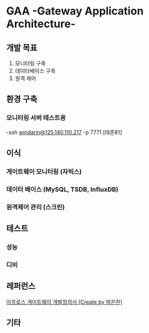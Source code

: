 # GAA -Gateway Application Architecture-

## 개발 목표
 1. 모니터링 구축
 2. 데이터베이스 구축
 3. 원격 제어
 
## 환경 구축
### 모니터링 서버 테스트용
  -ssh windarin@125.140.110.217 -p 7771 [태준81]

## 이식
### 게이트웨이 모니터링 (자빅스)

### 데이터 베이스 (MySQL, TSDB, InfluxDB)

### 원격제어 관리 (스크린)

## 테스트
### 성능

### 디비

### 

## 레퍼런스
  [아프로스 게이트웨이 개발정의서 [Create by 박은찬]](Docs/APROS_GATEWAY_APPLICATION_개발기능정의.pdf)<br>

## 기타
